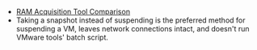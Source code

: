 * <a href="https://digitalforensicsurvivalpodcast.com/2016/08/09/dfsp-025-ram-extraction-tools-part-2/">RAM Acquisition Tool Comparison</a>
* Taking a snapshot instead of suspending is the preferred method for suspending a VM, leaves network connections intact, and doesn't run VMware tools' batch script.
